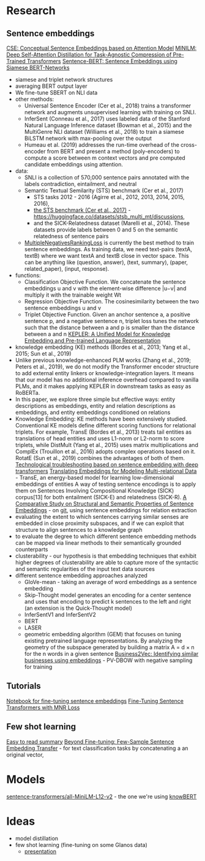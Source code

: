 # Research

## Sentence embeddings
[CSE: Conceptual Sentence Embeddings based on Attention Model](https://aclanthology.org/P16-1048.pdf)
[MINILM: Deep Self-Attention Distillation for Task-Agnostic Compression of Pre-Trained Transformers](https://arxiv.org/pdf/2002.10957.pdf)
[Sentence-BERT: Sentence Embeddings using Siamese BERT-Networks](https://arxiv.org/pdf/1908.10084.pdf)
  - siamese and triplet network structures
  - averaging BERT output layer 
  - We fine-tune SBERT on NLI data
  - other methods:
    - Universal Sentence Encoder (Cer et al., 2018) trains a transformer network and augments unsupervised learning with training on SNLI.
    - InferSent (Conneau et al., 2017) uses labeled data of the Stanford Natural Language Inference dataset (Bowman et al., 2015) and the MultiGenre NLI dataset (Williams et al., 2018) to train a siamese BiLSTM network with max-pooling over the output
    - Humeau et al. (2019) addresses the run-time overhead of the cross-encoder from BERT and present a method (poly-encoders) to compute a score between m context vectors and pre computed candidate embeddings using attention.
  - data:
    - SNLI is a collection of 570,000 sentence pairs annotated with the labels contradiction, eintailment, and neutral
    - Semantic Textual Semilarity (STS) benchmark (Cer et al., 2017)
      - STS tasks 2012 - 2016 (Agirre et al., 2012, 2013, 2014, 2015, 2016), 
      - [the STS benchmark (Cer et al., 2017)](https://ixa2.si.ehu.eus/stswiki/index.php/STSbenchmark) - https://huggingface.co/datasets/stsb_multi_mt/discussions, 
      - and the SICK-Relatedness dataset (Marelli et al., 2014). These datasets provide labels between 0 and 5 on the semantic relatedness of sentence pairs
    - [MultipleNegativesRankingLoss](https://www.sbert.net/docs/package_reference/losses.html#multiplenegativesrankingloss) is currently the best method to train sentence embeddings. As training data, we need text-pairs (textA, textB) where we want textA and textB close in vector space. This can be anything like (question, answer), (text, summary), (paper, related_paper), (input, response).
  - functions:
    - Classification Objective Function. We concatenate the sentence embeddings u and v with the element-wise difference |u−v| and multiply it with the trainable weight Wt 
    - Regression Objective Function. The cosinesimilarity between the two sentence embeddings u and v
    - Triplet Objective Function. Given an anchor sentence a, a positive sentence p, and a negative sentence n, triplet loss tunes the network such that the distance between a and p is smaller than the distance between a and n
[KEPLER: A Unified Model for Knowledge Embedding and Pre-trained Language Representation](https://direct.mit.edu/tacl/article/doi/10.1162/tacl_a_00360/98089/KEPLER-A-Unified-Model-for-Knowledge-Embedding-and)
  - knowledge embedding (KE) methods (Bordes et al., 2013; Yang et al., 2015; Sun et al., 2019) 
  - Unlike previous knowledge-enhanced PLM works (Zhang et al., 2019; Peters et al., 2019), we do not modify the Transformer encoder structure to add external entity linkers or knowledge-integration layers. It means that our model has no additional inference overhead compared to vanilla PLMs, and it makes applying KEPLER in downstream tasks as easy as RoBERTa.
  - In this paper, we explore three simple but effective ways: entity descriptions as embeddings, entity and relation descriptions as embeddings, and entity embeddings conditioned on relations
  - Knowledge Embedding: KE methods have been extensively studied. Conventional KE models define different scoring functions for relational triplets. For example, TransE (Bordes et al., 2013) treats tail entities as translations of head entities and uses L1-norm or L2-norm to score triplets, while DistMult (Yang et al., 2015) uses matrix multiplications and ComplEx (Trouillon et al., 2016) adopts complex operations based on it. RotatE (Sun et al., 2019) combines the advantages of both of them.
[Technological troubleshooting based on sentence embedding
with deep transformers](https://link.springer.com/content/pdf/10.1007/s10845-021-01797-w.pdf?pdf=button)
[Translating Embeddings for Modeling
Multi-relational Data](https://proceedings.neurips.cc/paper/2013/file/1cecc7a77928ca8133fa24680a88d2f9-Paper.pdf) - TransE, an energy-based model for learning low-dimensional embeddings of entities
A way of testing sentence encodings is to apply them on Sentences Involving Compositional Knowledge (SICK) corpus[13] for both entailment (SICK-E) and relatedness (SICK-R).
[A Comparative Study on Structural and Semantic
Properties of Sentence Embeddings](https://arxiv.org/pdf/2009.11226.pdf) - on [git](https://github.com/akalino/semanticstructural-sentences.), using sentence embeddings for relation extraction 
  - evaluating the extent to which sentences
carrying similar senses are embedded in close proximity subspaces, and if we can exploit that structure to align sentences
to a knowledge graph
  - to evaluate the degree to which different sentence
embedding methods can be mapped via linear methods to their
semantically grounded counterparts 
  - clusterability -  our hypothesis is that embedding techniques that exhibit higher degrees of clusterability are able to capture more of the syntactic and semantic regularities of the input text data sources
  - different sentence embedding approaches analyzed
    - GloVe-mean - taking an average of word embeddings as a sentence embedding
    - Skip-Thought model generates an encoding for a center sentence and uses that encoding to predict k sentences to the left and right (an extension is the Quick-Thought model)
    - InferSentV1 and InferSentV2
    - BERT
    - LASER
    - geometric embedding algorithm (GEM) that focuses on tuning existing pretrained language representations. By analyzing the geometry of the subspace generated by building a matrix A = d × n for the n words in a given sentence
[Business2Vec: Identifying similar businesses using embeddings](https://medium.com/@eniola.alese/business2vec-identifying-similar-businesses-using-embeddings-part-i-82962fd3ecac) - PV-DBOW with negative sampling for training

## Tutorials

[Notebook for fine-tuning sentence embeddings](https://huggingface.co/blog/how-to-train-sentence-transformers)
[Fine-Tuning Sentence Transformers with MNR Loss](https://towardsdatascience.com/fine-tuning-sentence-transformers-with-mnr-loss-cd6a26685b81)


## Few shot learning
[Easy to read summary](https://www.nttdata.com/global/en/-/media/nttdataglobal/1_files/services/data-and-intelligence/few-shot_learning_in_natural_language_processing.pdf?rev=37e2bca167ad474485aa5de0978851f3)
[Beyond Fine-tuning: Few-Sample Sentence Embedding Transfer](https://aclanthology.org/2020.aacl-main.47.pdf) - for text classification tasks by concatenating a an original vector, 

# Models
[sentence-transformers/all-MiniLM-L12-v2](https://huggingface.co/sentence-transformers/all-MiniLM-L12-v2) - the one we're using
[knowBERT](https://github.com/allenai/kb)
# Ideas
- model distillation
- few shot learning (fine-tuning on some Glanos data)
  - [presentation](https://www.nttdata.com/global/en/-/media/nttdataglobal/1_files/services/data-and-intelligence/few-shot_learning_in_natural_language_processing.pdf?rev=37e2bca167ad474485aa5de0978851f3)

